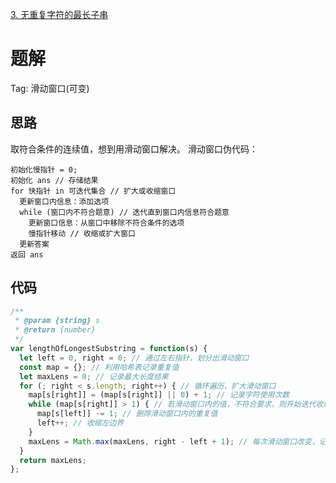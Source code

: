 [3. 无重复字符的最长子串](https://leetcode-cn.com/problems/longest-substring-without-repeating-characters/)

# 题解
Tag: 滑动窗口(可变)

## 思路
取符合条件的连续值，想到用滑动窗口解决。
滑动窗口伪代码：
```
初始化慢指针 = 0;
初始化 ans // 存储结果
for 快指针 in 可迭代集合 // 扩大或收缩窗口
  更新窗⼝内信息：添加选项
  while (窗⼝内不符合题意) // 迭代直到窗口内信息符合题意
    更新窗口信息：从窗口中移除不符合条件的选项
    慢指针移动 // 收缩或扩大窗口
  更新答案 
返回 ans
```


## 代码
```js
/**
 * @param {string} s
 * @return {number}
 */
var lengthOfLongestSubstring = function(s) {
  let left = 0, right = 0; // 通过左右指针，划分出滑动窗口
  const map = {}; // 利用哈希表记录重复值
  let maxLens = 0; // 记录最大长度结果
  for (; right < s.length; right++) { // 循环遍历，扩大滑动窗口
    map[s[right]] = (map[s[right]] || 0) + 1; // 记录字符使用次数
    while (map[s[right]] > 1) { // 若滑动窗口内的值，不符合要求，则开始迭代收缩窗口，直至排除所有异常值
      map[s[left]] -= 1; // 删除滑动窗口内的重复值
      left++; // 收缩左边界
    }
    maxLens = Math.max(maxLens, right - left + 1); // 每次滑动窗口改变，记录结果
  }
  return maxLens;
};
```